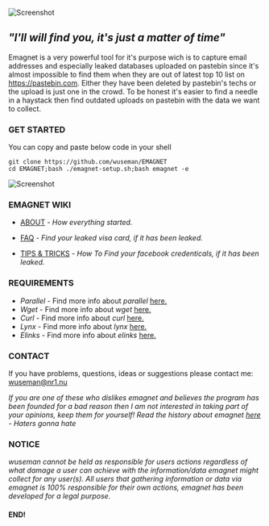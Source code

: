 ![Screenshot](https://nr1.nu/emagnet-banner.png)

## _"I'll will find you, it's just a matter of time"_

Emagnet is a very powerful tool for it's purpose wich is to capture email addresses and especially leaked databases uploaded on pastebin since it's almost impossible to find them when they are out of latest top 10 list on https://pastebin.com. Either they have been deleted by pastebin's techs or the upload is just one in the crowd. To be honest it's easier to find a needle in a haystack then find outdated uploads on pastebin with the data we want to collect.

### GET STARTED

  You can copy and paste below code in your shell 

    git clone https://github.com/wuseman/EMAGNET
    cd EMAGNET;bash ./emagnet-setup.sh;bash emagnet -e
    
 ![Screenshot](https://nr1.nu/emagnet-howto.gif)

### EMAGNET WIKI

- [ABOUT](https://github.com/wuseman/EMAGNET/wiki/FAQ) - 
_How everything started._

- [FAQ](https://github.com/wuseman/EMAGNET/wiki/FAQ) - 
_Find your leaked visa card, if it has been leaked._

- [TIPS & TRICKS](https://github.com/wuseman/EMAGNET/wiki/FAQ) - 
_How To Find your facebook credenticals, if it has been leaked._

### REQUIREMENTS

- _Parallel_ - Find more info about _parallel_ [here.](https://www.gnu.org/software/parallel/)
- _Wget_     - Find more info about _wget_ [here.](https://www.gnu.org/software/wget/)
- _Curl_    - Find more info about _curl_ [here.](https://github.com/curl/curl)
- _Lynx_     - Find more info about _lynx_ [here.](https://lynx.browser.org/)
- _Elinks_   - Find more info about _elinks_ [here.](http://elinks.or.cz/)

### CONTACT 

  If you have problems, questions, ideas or suggestions please contact me: wuseman@nr1.nu

_If you are one of these who dislikes emagnet and believes the program has been founded for a bad reason then I am not interested in taking part of your opinions, keep them
for yourself! Read the history about emagnet [here](https://github.com/wuseman/EMAGNET/wiki/About) - Haters gonna hate_

### NOTICE

_wuseman cannot be held as responsible for users actions regardless of what damage a user can achieve with the information/data emagnet might collect for any user(s). All users that  gathering information or data via emagnet is 100% responsible for their own actions, emagnet has been developed for a legal purpose._

#### END!




